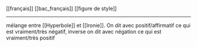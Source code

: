 [[français]] [[bac_français]] [[figure de style]]
___
mélange entre [[Hyperbole]] et [[Ironie]]. On dit avec positif/affirmatif ce qui est vraiment/très négatif, inverse on dit avec négation ce qui est vraiment/très positif